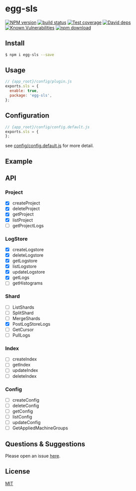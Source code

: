 # egg-sls

[![NPM version][npm-image]][npm-url]
[![build status][travis-image]][travis-url]
[![Test coverage][codecov-image]][codecov-url]
[![David deps][david-image]][david-url]
[![Known Vulnerabilities][snyk-image]][snyk-url]
[![npm download][download-image]][download-url]

[npm-image]: https://img.shields.io/npm/v/egg-sls.svg?style=flat-square
[npm-url]: https://npmjs.org/package/egg-sls
[travis-image]: https://img.shields.io/travis/eggjs/egg-sls.svg?style=flat-square
[travis-url]: https://travis-ci.org/eggjs/egg-sls
[codecov-image]: https://img.shields.io/codecov/c/github/eggjs/egg-sls.svg?style=flat-square
[codecov-url]: https://codecov.io/github/eggjs/egg-sls?branch=master
[david-image]: https://img.shields.io/david/eggjs/egg-sls.svg?style=flat-square
[david-url]: https://david-dm.org/eggjs/egg-sls
[snyk-image]: https://snyk.io/test/npm/egg-sls/badge.svg?style=flat-square
[snyk-url]: https://snyk.io/test/npm/egg-sls
[download-image]: https://img.shields.io/npm/dm/egg-sls.svg?style=flat-square
[download-url]: https://npmjs.org/package/egg-sls

<!--
Description here.
-->

## Install

```bash
$ npm i egg-sls --save
```

## Usage

```js
// {app_root}/config/plugin.js
exports.sls = {
  enable: true,
  package: 'egg-sls',
};
```

## Configuration

```js
// {app_root}/config/config.default.js
exports.sls = {
};
```

see [config/config.default.js](config/config.default.js) for more detail.

## Example

<!-- example here -->

## API

### Project

- [x] createProject
- [x] deleteProject
- [x] getProject
- [x] listProject
- [ ] getProjectLogs

### LogStore

- [x] createLogstore
- [x] deleteLogstore
- [x] getLogstore
- [x] listLogstore
- [x] updateLogstore
- [x] getLogs
- [ ] getHistograms

### Shard

- [ ] ListShards
- [ ] SplitShard
- [ ] MergeShards
- [x] PostLogStoreLogs
- [ ] GetCursor
- [ ] PullLogs

### Index

- [ ] createIndex
- [ ] getIndex
- [ ] updateIndex
- [ ] deleteIndex

### Config

- [ ] createConfig
- [ ] deleteConfig
- [ ] getConfig
- [ ] listConfig
- [ ] updateConfig
- [ ] GetAppliedMachineGroups

## Questions & Suggestions

Please open an issue [here](https://github.com/eggjs/egg/issues).

## License

[MIT](LICENSE)
